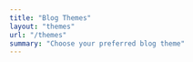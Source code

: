 ```yaml
---
title: "Blog Themes"
layout: "themes"
url: "/themes"
summary: "Choose your preferred blog theme"
---
```


